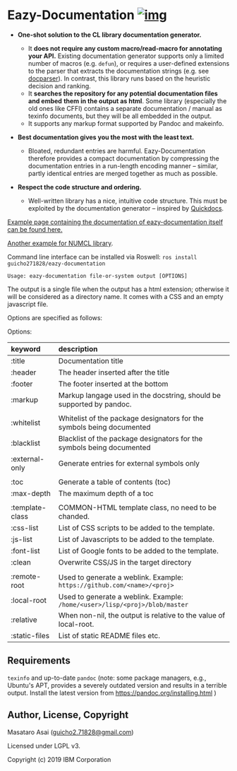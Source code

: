 
# Eazy-Documentation [![img](https://travis-ci.org/eazy-documentation/eazy-documentation.svg)](https://travis-ci.org/numcl/numcl)

-   **One-shot solution to the CL library documentation generator.**
    -   It **does not require any custom macro/read-macro for annotating your API.**
        Existing documentation generator supports only a limited number of macros (e.g. `defun`),
        or requires a user-defined extensions to the parser that extracts the
        documentation strings (e.g. see [docparser](http://quickdocs.org/docparser/)).  In contrast, this library runs based on the heuristic
        decision and ranking.
    -   It **searches the repository for any potential documentation files and embed**
        **them in the output as html**. Some library (especially the old ones like CFFI)
        contains a separate documentation / manual as texinfo documents, but they
        will be all embedded in the output.
    -   It supports any markup format supported by Pandoc and makeinfo.

-   **Best documentation gives you the most with the least text.**
    -   Bloated, redundant entries are harmful.
        Eazy-Documentation therefore provides a compact documentation by compressing the documentation entries
        in a run-length encoding manner &#x2013; similar, partly identical entries are merged together
        as much as possible.

-   **Respect the code structure and ordering.**
    -   Well-written library has a nice, intuitive code structure.
        This must be exploited by the documentation generator &#x2013; inspired by [Quickdocs](<http://quickdocs.org/>).

[Example page containing the documentation of eazy-documentation itself can be found here.](https://guicho271828.github.io/eazy-documentation/)

[Another example for NUMCL library](https://numcl.github.io/numcl/).

Command line interface can be installed via Roswell: `ros install guicho271828/eazy-documentation`


    Usage: eazy-documentation file-or-system output [OPTIONS]

The output is a single file when the output has a html extension;
otherwise it will be considered as a directory name.
It comes with a CSS and an empty javascript file.

Options are specified as follows:

Options:

| keyword         | description                                                               |
|:----------------|:--------------------------------------------------------------------------|
| :title          | Documentation title                                                       |
| :header         | The header inserted after the title                                       |
| :footer         | The footer inserted at the bottom                                         |
| :markup         | Markup langage used in the docstring, should be supported by pandoc.      |
|                 |                                                                           |
| :whitelist      | Whitelist of the package designators for the symbols being documented     |
| :blacklist      | Blacklist of the package designators for the symbols being documented     |
| :external-only  | Generate entries for external symbols only                                |
|                 |                                                                           |
| :toc            | Generate a table of contents (toc)                                        |
| :max-depth      | The maximum depth of a toc                                                |
|                 |                                                                           |
| :template-class | COMMON-HTML template class, no need to be chanded.                        |
| :css-list       | List of CSS scripts to be added to the template.                          |
| :js-list        | List of Javascripts to be added to the template.                          |
| :font-list      | List of Google fonts to be added to the template.                         |
| :clean          | Overwrite CSS/JS in the target directory                                  |
|                 |                                                                           |
| :remote-root    | Used to generate a weblink. Example: `https://github.com/<name>/<proj>`   |
| :local-root     | Used to generate a weblink. Example: `/home/<user>/lisp/<proj>/blob/master` |
| :relative       | When non-nil, the output is relative to the value of local-root.          |
| :static-files   | List of static README files etc.                                          |

## Requirements

`texinfo` and up-to-date `pandoc` (note: some package
managers, e.g., Ubuntu's APT, provides a severely outdated version and results in a terrible output.
Install the latest version from https://pandoc.org/installing.html )

## Author, License, Copyright

Masataro Asai (guicho2.71828@gmail.com)

Licensed under LGPL v3.

Copyright (c) 2019 IBM Corporation

